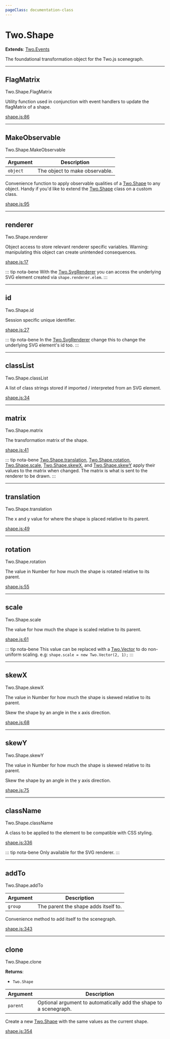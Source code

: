 ```yaml
---
pageClass: documentation-class
---
```


# Two.Shape


<div class="extends">

__Extends__: [Two.Events](/documentation/events/)

</div>


The foundational transformation object for the Two.js scenegraph.


<div class="meta">
  <custom-button text="Source" type="source" href="https://github.com/jonobr1/two.js/blob/dev/src/shape.js" />
</div>







---

<div class="static function ">

## FlagMatrix
<span class="longname">Two.Shape.FlagMatrix</span>













<div class="description">

Utility function used in conjunction with event handlers to update the flagMatrix of a shape.

</div>



<div class="meta">

  [shape.js:86](https://github.com/jonobr1/two.js/blob/dev/src/shape.js#L86)

</div>






</div>



---

<div class="static function ">

## MakeObservable
<span class="longname">Two.Shape.MakeObservable</span>










<div class="params">

| Argument | Description |
| ---- | ----------- |
|  `object`  | The object to make observable. |
</div>




<div class="description">

Convenience function to apply observable qualities of a [Two.Shape](/documentation/shape) to any object. Handy if you'd like to extend the [Two.Shape](/documentation/shape) class on a custom class.

</div>



<div class="meta">

  [shape.js:95](https://github.com/jonobr1/two.js/blob/dev/src/shape.js#L95)

</div>






</div>



---

<div class="instance member ">

## renderer
<span class="longname">Two.Shape.renderer</span>








<div class="properties">



</div>






<div class="description">

Object access to store relevant renderer specific variables. Warning: manipulating this object can create unintended consequences.

</div>



<div class="meta">

  [shape.js:17](https://github.com/jonobr1/two.js/blob/dev/src/shape.js#L17)

</div>



<div class="tags">


::: tip nota-bene
With the [Two.SvgRenderer](/documentation/svgrenderer) you can access the underlying SVG element created via `shape.renderer.elem`.
:::


</div>




</div>



---

<div class="instance member ">

## id
<span class="longname">Two.Shape.id</span>








<div class="properties">

Session specific unique identifier.

</div>








<div class="meta">

  [shape.js:27](https://github.com/jonobr1/two.js/blob/dev/src/shape.js#L27)

</div>



<div class="tags">


::: tip nota-bene
In the [Two.SvgRenderer](/documentation/svgrenderer) change this to change the underlying SVG element's id too.
:::


</div>




</div>



---

<div class="instance member ">

## classList
<span class="longname">Two.Shape.classList</span>








<div class="properties">



</div>






<div class="description">

A list of class strings stored if imported / interpreted  from an SVG element.

</div>



<div class="meta">

  [shape.js:34](https://github.com/jonobr1/two.js/blob/dev/src/shape.js#L34)

</div>






</div>



---

<div class="instance member ">

## matrix
<span class="longname">Two.Shape.matrix</span>








<div class="properties">



</div>






<div class="description">

The transformation matrix of the shape.

</div>



<div class="meta">

  [shape.js:41](https://github.com/jonobr1/two.js/blob/dev/src/shape.js#L41)

</div>



<div class="tags">


::: tip nota-bene
[Two.Shape.translation](/documentation/shape/#two-shape-translation), [Two.Shape.rotation](/documentation/shape/#two-shape-rotation), [Two.Shape.scale](/documentation/shape/#two-shape-scale), [Two.Shape.skewX](/documentation/shape/#two-shape-skewx), and [Two.Shape.skewY](/documentation/shape/#two-shape-skewy) apply their values to the matrix when changed. The matrix is what is sent to the renderer to be drawn.
:::


</div>




</div>



---

<div class="instance member ">

## translation
<span class="longname">Two.Shape.translation</span>








<div class="properties">

The x and y value for where the shape is placed relative to its parent.

</div>








<div class="meta">

  [shape.js:49](https://github.com/jonobr1/two.js/blob/dev/src/shape.js#L49)

</div>






</div>



---

<div class="instance member ">

## rotation
<span class="longname">Two.Shape.rotation</span>








<div class="properties">

The value in Number for how much the shape is rotated relative to its parent.

</div>








<div class="meta">

  [shape.js:55](https://github.com/jonobr1/two.js/blob/dev/src/shape.js#L55)

</div>






</div>



---

<div class="instance member ">

## scale
<span class="longname">Two.Shape.scale</span>








<div class="properties">

The value for how much the shape is scaled relative to its parent.

</div>








<div class="meta">

  [shape.js:61](https://github.com/jonobr1/two.js/blob/dev/src/shape.js#L61)

</div>



<div class="tags">


::: tip nota-bene
This value can be replaced with a [Two.Vector](/documentation/vector) to do non-uniform scaling. e.g: `shape.scale = new Two.Vector(2, 1);`
:::


</div>




</div>



---

<div class="instance member ">

## skewX
<span class="longname">Two.Shape.skewX</span>








<div class="properties">

The value in Number for how much the shape is skewed relative to its parent.

</div>






<div class="description">

Skew the shape by an angle in the x axis direction.

</div>



<div class="meta">

  [shape.js:68](https://github.com/jonobr1/two.js/blob/dev/src/shape.js#L68)

</div>






</div>



---

<div class="instance member ">

## skewY
<span class="longname">Two.Shape.skewY</span>








<div class="properties">

The value in Number for how much the shape is skewed relative to its parent.

</div>






<div class="description">

Skew the shape by an angle in the y axis direction.

</div>



<div class="meta">

  [shape.js:75](https://github.com/jonobr1/two.js/blob/dev/src/shape.js#L75)

</div>






</div>



---

<div class="instance member ">

## className
<span class="longname">Two.Shape.className</span>








<div class="properties">

A class to be applied to the element to be compatible with CSS styling.

</div>








<div class="meta">

  [shape.js:336](https://github.com/jonobr1/two.js/blob/dev/src/shape.js#L336)

</div>



<div class="tags">


::: tip nota-bene
Only available for the SVG renderer.
:::


</div>




</div>



---

<div class="instance function ">

## addTo
<span class="longname">Two.Shape.addTo</span>










<div class="params">

| Argument | Description |
| ---- | ----------- |
|  `group`  | The parent the shape adds itself to. |
</div>




<div class="description">

Convenience method to add itself to the scenegraph.

</div>



<div class="meta">

  [shape.js:343](https://github.com/jonobr1/two.js/blob/dev/src/shape.js#L343)

</div>






</div>



---

<div class="instance function ">

## clone
<span class="longname">Two.Shape.clone</span>




<div class="returns">

__Returns__:



+ `Two.Shape`




</div>







<div class="params">

| Argument | Description |
| ---- | ----------- |
|  `parent`  | Optional argument to automatically add the shape to a scenegraph. |
</div>




<div class="description">

Create a new [Two.Shape](/documentation/shape) with the same values as the current shape.

</div>



<div class="meta">

  [shape.js:354](https://github.com/jonobr1/two.js/blob/dev/src/shape.js#L354)

</div>






</div>


